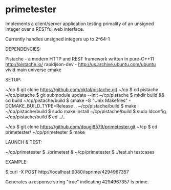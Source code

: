 # primetester
Implements a client/server application testing primality of an unsigned integer
over a RESTful web interface.  

Currently handles unsigned integers up to 2^64-1 


DEPENDENCIES:

Pistache - a modern HTTP and REST framework written in pure-C++11 http://pistache.io/
rapidjson-dev - http://us.archive.ubuntu.com/ubuntu vivid main universe
cmake


SETUP:

~/cp $ git clone https://github.com/oktal/pistache.git
~/cp $ cd pistache
~/cp/pistache $ git submodule update --init
~/cp/pistache $ mkdir build && cd build
~/cp/pistache/build $ cmake -G "Unix Makefiles" -DCMAKE_BUILD_TYPE=Release ..
~/cp/pistache/build $ make
~/cp/pistache/build $ sudo make install
~/cp/pistache/build $ sudo ldconfig
~/cp/pistache/build $ cd ../..

~/cp $ git clone https://github.com/dougj8579/primetester.git
~/cp $ cd primetester/
~/cp/primetester $ make


LAUNCH & TEST:

~/cp/primetester $ ./primetest &
~/cp/primetester $ ./test.sh testcases


EXAMPLE:

$ curl -X POST http://localhost:9080/isprime/4294967357

Generates a response string "true" indicating 4294967357 is prime.










